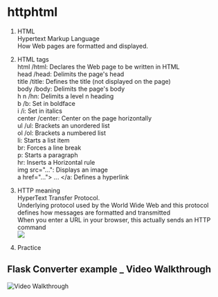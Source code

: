 
# httphtml

1. HTML</br>
Hypertext Markup Language</br>
How Web pages are formatted and displayed.</br>

2. HTML tags</br>
  html /html: Declares the Web page to be written in HTML</br>
  head /head: Delimits the page's head</br>
  title /title: Defines the title (not displayed on the page)</br>
  body /body: Delimits the page's body</br>
  h n /hn: Delimits a level n heading</br>
  b /b: Set in boldface</br>
  i /i: Set in italics</br>
  center /center: Center on the page horizontally</br>
  ul /ul: Brackets an unordered list</br>
  ol /ol: Brackets a numbered list</br>
  li: Starts a list item</br>
  br: Forces a line break </br>
  p: Starts a paragraph</br>
  hr: Inserts a Horizontal rule</br>
  img src="...": Displays an image </br>
  a href="..."> ... </a: Defines a hyperlink</br>



3. HTTP meaning</br>
HyperText Transfer Protocol.</br>
Underlying protocol used by the World Wide Web and this protocol defines how messages are formatted and transmitted</br>
When you enter a URL in your browser, this actually sends an HTTP command</br>
<img src="https://imgur.com/a/mmYyo"></br>

4. Practice</br>
## Flask Converter example _ Video Walkthrough</br>
<img src='https://i.imgur.com/E2hYQ95.gif' title='Video Walkthrough' width='' alt='Video Walkthrough'/></br>
